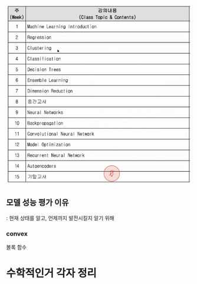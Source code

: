 ![](2020-09-02-15-35-03.png)

## 모델 성능 평가 이유

: 현재 상태를 알고, 언제까지 발전시킬지 알기 위해

### convex

볼록 함수

# 수학적인거 각자 정리
